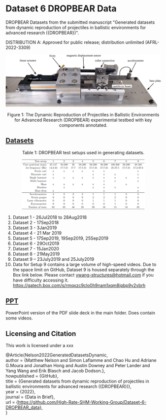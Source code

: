 # Dataset 6 DROPBEAR Data
DROPBEAR Datasets from the submitted manuscript "Generated datasets from dynamic reproduction of projectiles in ballistic environments for advanced research ({DROPBEAR})".

DISTRIBUTION A: Approved for public release; distribution unlimited (AFRL-2022-3309)

<p align="center">
<a><img src="media/DROPBEAR.png" alt="Shock test impact testing" width="700"></a>  
</p>
<p align="center">
Figure 1: The Dynamic Reproduction of Projectiles in Ballistic Environments for Advanced Research (DROPBEAR) experimental testbed with key components annotated. 
</p>



## [Datasets](data)

<p align="center">
Table 1: DROPBEAR test setups used in generating datasets.
</p>

<p align="center">
<img src="media/table_1.JPG" alt="drawing" width="400"/>
</p>



1. Dataset 1 - 26Jul2018 to 28Aug2018
1. Dataset 2 - 17Sep2018
1. Dataset 3 - 3Jan2019
1. Dataset 4 - 21 Mar 2019
1. Dataset 5 - 17Sep2019, 19Sep2019, 25Sep2019
1. Dataset 6 - 29Oct2019
1. Dataset 7 - 15Jan2020
1. Dataset 8 - 21May2019
1. Dataset 9 – 23July2019 and 25July2019
1. Data for Setup 9 contains a large volume of high-speed videos.  Due to the space limit on GitHub, Dataset 9 is housed separately through the Box link below.  Please contact ywang-structures@hotmail.com if you have difficulty accessing it.
  https://gatech.box.com/s/rmqxzc9clo0h9nam1xqm8ipbp9y2vbrh 




## [PPT](PPT)
PowerPoint version of the PDF slide deck in the main folder. Does contain some videos. 

## Licensing and Citation

[comment]: <> ([![CC BY-SA 4.0][cc-by-sa-shield]][cc-by-sa])

This work is licensed under a  xxx

[comment]: <> ([Creative Commons Attribution-ShareAlike 4.0 International License][cc-by-sa].)

[cc-by-sa]: http://creativecommons.org/licenses/by-sa/4.0/
[cc-by-sa-image]: https://licensebuttons.net/l/by-sa/4.0/88x31.png
[cc-by-sa-shield]: https://img.shields.io/badge/License-CC%20BY--SA%204.0-lightgrey.svg




@Article{Nelson2022GeneratedDatasetsDynamic,   
  author = {Matthew Nelson and Simon Laflamme and Chao Hu and Adriane G.Moura and Jonathan Hong and Austin Downey and Peter Lander and Yang Wang and Erik Blasch and Jacob Dodson.},   
  howpublished = {GitHub},  
  title  = {Generated datasets from dynamic reproduction of projectiles in ballistic environments for advanced research ({DROPBEAR})},   
  year   = {2022},  
  journal = {Data in Brief},    
  url    = {https://github.com/High-Rate-SHM-Working-Group/Dataset-6-DROPBEAR_data},    
}
































